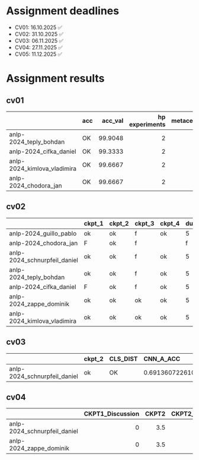 # Assignment deadlines

 - CV01: 16.10.2025 :white_check_mark:
 - CV02: 31.10.2025 :white_check_mark:
 - CV03: 06.11.2025 :white_check_mark:
 - CV04: 27.11.2025 :white_check_mark:
 - CV05: 11.12.2025 :white_check_mark:

# Assignment results

## cv01

|                             | acc   |   acc_val |   hp experiments | metacentrum   |
|:----------------------------|:------|----------:|-----------------:|:--------------|
| anlp-2024_teply_bohdan      | OK    |   99.9048 |                2 |               |
| anlp-2024_cifka_daniel      | OK    |   99.3333 |                2 |               |
| anlp-2024_kimlova_vladimira | OK    |   99.6667 |                2 |               |
| anlp-2024_chodora_jan       | OK    |   99.6667 |                2 |               |



## cv02

|                              | ckpt_1   | ckpt_2   | ckpt_3   | ckpt_4   | dummy   | MSE_pt   | grid   |    MSE_VAL | stats_time   |
|:-----------------------------|:---------|:---------|:---------|:---------|:--------|:---------|:-------|-----------:|:-------------|
| anlp-2024_guillo_pablo       | ok       | ok       | f        | ok       | 5       | LOW      | f      | nan        |              |
| anlp-2024_chodora_jan        | F        | ok       | f        |          | f       |          | f      | nan        |              |
| anlp-2024_schnurpfeil_daniel | ok       | ok       | f        | ok       | 5       |          | ok     |   0.119392 |              |
| anlp-2024_teply_bohdan       | ok       | ok       | f        | ok       | 5       |          | ok     |   1.82477  |              |
| anlp-2024_cifka_daniel       | F        | ok       | f        | ok       | 5       | LOW      | ok     |   1.8361   |              |
| anlp-2024_zappe_dominik      | ok       | ok       | ok       | ok       | 5       |          | ok     |   1.8385   | 57.30s       |
| anlp-2024_kimlova_vladimira  | ok       | ok       | ok       | ok       | 5       |          | ok     |   1.61836  | 46.82s       |



## cv03

|                              | ckpt_2   | CLS_DIST   | CNN_A_ACC                                 | CNN_B_ACC                                  | CNN_C_ACC                                  | MEAN_ACC                                   |   MEAN_PT | W_FREQ   |
|:-----------------------------|:---------|:-----------|:------------------------------------------|:-------------------------------------------|:-------------------------------------------|:-------------------------------------------|----------:|:---------|
| anlp-2024_schnurpfeil_daniel | ok       | OK         | 0.6913607226107226(±0.008127446502280389) | 0.7188920454545454(±0.0023502803141436652) | 0.7219545778477866(±0.0018887260761746788) | 0.7064069976076555(±0.0021863724884231004) |         5 | ok       |



## cv04

|                              |   CKPT1_Discussion |   CKPT2 | CKPT2_Discussion   |   CKPT3 | CKPT3_Discussion   |   CKPT4 | CKPT4_Discussion   |   CKPT5 | CKPT5_Discussion   |   CKPT6 | CKPT6_Discussion   |   CKPT7 | CKPT7_Discussion   |   Sum_Tests | Overall   |
|:-----------------------------|-------------------:|--------:|:-------------------|--------:|:-------------------|--------:|:-------------------|--------:|:-------------------|--------:|:-------------------|--------:|:-------------------|------------:|:----------|
| anlp-2024_schnurpfeil_daniel |                  0 |     3.5 |                    |     2.5 |                    |       2 |                    |       1 |                    |     3   |                    |       3 |                    |        15   |           |
| anlp-2024_zappe_dominik      |                  0 |     3.5 |                    |     2.5 |                    |       2 |                    |       1 |                    |     1.5 |                    |       0 |                    |        10.5 |           |

